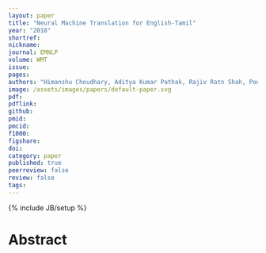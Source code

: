 ```yaml
---
layout: paper
title: "Neural Machine Translation for English-Tamil"
year: "2018"
shortref: 
nickname: 
journal: EMNLP 
volume: WMT
issue: 
pages:
authors: "Himanshu Choudhary, Aditya Kumar Pathak, Rajiv Ratn Shah, Ponnurangam Kumaraguru"
image: /assets/images/papers/default-paper.svg
pdf:
pdflink: 
github:
pmid: 
pmcid: 
f1000: 
figshare: 
doi: 
category: paper
published: true
peerreview: false
review: false
tags: 
---
```

{% include JB/setup %}

# Abstract 

